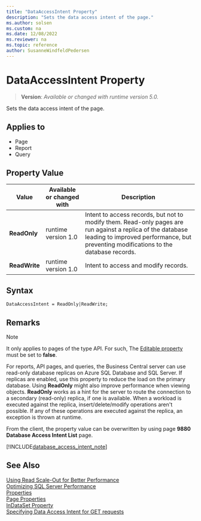 ```yaml
---
title: "DataAccessIntent Property"
description: "Sets the data access intent of the page."
ms.author: solsen
ms.custom: na
ms.date: 12/08/2022
ms.reviewer: na
ms.topic: reference
author: SusanneWindfeldPedersen
---
```

[//]: # (START>DO_NOT_EDIT)
[//]: # (IMPORTANT:Do not edit any of the content between here and the END>DO_NOT_EDIT.)
[//]: # (Any modifications should be made in the .xml files in the ModernDev repo.)
# DataAccessIntent Property
> **Version**: _Available or changed with runtime version 5.0._

Sets the data access intent of the page.

## Applies to
-   Page
-   Report
-   Query

## Property Value

|Value|Available or changed with|Description|
|-----------|-----------|---------------------------------------|
|**ReadOnly**|runtime version 1.0|Intent to access records, but not to modify them. Read-only pages are run against a replica of the database leading to improved performance, but preventing modifications to the database records.|
|**ReadWrite**|runtime version 1.0|Intent to access and modify records.|

[//]: # (IMPORTANT: END>DO_NOT_EDIT)

## Syntax

```AL
DataAccessIntent = ReadOnly|ReadWrite;
```

## Remarks  

> [!NOTE]
> It only applies to pages of the type API. For such, The [Editable property](devenv-editable-property.md) must be set to **false**.

For reports, API pages, and queries, the Business Central server can use read-only database replicas on Azure SQL Database and SQL Server. If replicas are enabled, use this property to reduce the load on the primary database. Using **ReadOnly** might also improve performance when viewing objects. **ReadOnly** works as a hint for the server to route the connection to a secondary (read-only) replica, if one is available. When a workload is executed against the replica, insert/delete/modify operations aren't possible. If any of these operations are executed against the replica, an exception is thrown at runtime.

From the client, the property value can be overwritten by using page **9880 Database Access Intent List** page.
 
[!INCLUDE[database_access_intent_note](../../includes/include-database-access-intent-note.md)]

## See Also  

[Using Read Scale-Out for Better Performance](../../administration/database-read-scale-out-overview.md)  
[Optimizing SQL Server Performance](../../administration/optimize-sql-server-performance.md)  
[Properties](devenv-properties.md)   
[Page Properties](./devenv-properties.md)  
[InDataSet Property](/dynamics365/business-central/dev-itpro/developer/attributes/devenv-indataset-attribute)  
[Specifying Data Access Intent for GET requests](../devenv-connect-apps-tips.md#DataAccessIntent)